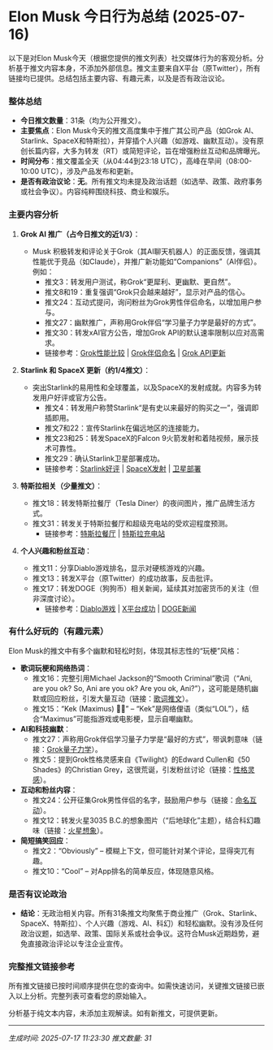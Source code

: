 # Elon Musk 今日行为总结 (2025-07-16)

以下是对Elon Musk今天（根据您提供的推文列表）社交媒体行为的客观分析。分析基于推文内容本身，不添加外部信息。推文主要来自X平台（原Twitter），所有链接均已提供。总结包括主要内容、有趣元素，以及是否有政治议论。

### 整体总结
- **今日推文数量**：31条（均为公开推文）。
- **主要焦点**：Elon Musk今天的推文高度集中于推广其公司产品（如Grok AI、Starlink、SpaceX和特斯拉），并穿插个人兴趣（如游戏、幽默互动）。没有原创长篇内容，大多为转发（RT）或简短评论，旨在增强粉丝互动和品牌曝光。
- **时间分布**：推文覆盖全天（从04:44到23:18 UTC），高峰在早间（08:00-10:00 UTC），涉及产品发布和更新。
- **是否有政治议论**：**无**。所有推文均未提及政治话题（如选举、政策、政府事务或社会争议）。内容纯粹围绕科技、商业和娱乐。

### 主要内容分析
1. **Grok AI 推广（占今日推文的近1/3）**：
   - Musk 积极转发和评论关于Grok（其AI聊天机器人）的正面反馈，强调其性能优于竞品（如Claude），并推广新功能如“Companions”（AI伴侣）。例如：
     - 推文3：转发用户测试，称Grok“更犀利、更幽默、更自然”。
     - 推文8和19：重复强调“Grok只会越来越好”，显示对产品的信心。
     - 推文24：互动式提问，询问粉丝为Grok男性伴侣命名，以增加用户参与。
     - 推文27：幽默推广，声称用Grok伴侣“学习量子力学是最好的方式”。
     - 推文30：转发xAI官方公告，增加Grok API的默认速率限制以应对高需求。
     - 链接参考：[Grok性能比较](https://x.com/elonmusk/status/1945618188655313105) | [Grok伴侣命名](https://x.com/elonmusk/status/1945408703123140948) | [Grok API更新](https://x.com/elonmusk/status/1945344342174130373)

2. **Starlink 和 SpaceX 更新（约1/4推文）**：
   - 突出Starlink的易用性和全球覆盖，以及SpaceX的发射成就。内容多为转发用户好评或官方公告。
     - 推文4：转发用户称赞Starlink“是有史以来最好的购买之一”，强调即插即用。
     - 推文7和22：宣传Starlink在偏远地区的连接能力。
     - 推文23和25：转发SpaceX的Falcon 9火箭发射和着陆视频，展示技术可靠性。
     - 推文29：确认Starlink卫星部署成功。
     - 链接参考：[Starlink好评](https://x.com/elonmusk/status/1945560794596540708) | [SpaceX发射](https://x.com/elonmusk/status/1945409217403441238) | [卫星部署](https://x.com/elonmusk/status/1945376308835574231)

3. **特斯拉相关（少量推文）**：
   - 推文18：转发特斯拉餐厅（Tesla Diner）的夜间图片，推广品牌生活方式。
   - 推文31：转发关于特斯拉餐厅和超级充电站的受欢迎程度预测。
     - 链接参考：[特斯拉餐厅](https://x.com/elonmusk/status/1945420891795685796) | [特斯拉充电站](https://x.com/elonmusk/status/1945343784755073309)

4. **个人兴趣和粉丝互动**：
   - 推文11：分享Diablo游戏排名，显示对硬核游戏的兴趣。
   - 推文13：转发X平台（原Twitter）的成功故事，反击批评。
   - 推文17：转发DOGE（狗狗币）相关新闻，延续其对加密货币的关注（但非深度讨论）。
     - 链接参考：[Diablo游戏](https://x.com/elonmusk/status/1945464991563616675) | [X平台成功](https://x.com/elonmusk/status/1945442660111553019) | [DOGE新闻](https://x.com/elonmusk/status/1945427923651145847)

### 有什么好玩的（有趣元素）
Elon Musk的推文中有多个幽默和轻松时刻，体现其标志性的“玩梗”风格：
- **歌词玩梗和网络热词**：
  - 推文16：完整引用Michael Jackson的“Smooth Criminal”歌词（“Ani, are you ok? So, Ani are you ok? Are you ok, Ani?”），这可能是随机幽默或回应粉丝，引发大量互动（链接：[歌词推文](https://x.com/elonmusk/status/1945432702427308512)）。
  - 推文15：“Kek (Maximus) 🤣🤣” – “Kek”是网络俚语（类似“LOL”），结合“Maximus”可能指游戏或电影梗，显示自嘲幽默。
- **AI和科技幽默**：
  - 推文27：声称用Grok伴侣学习量子力学是“最好的方式”，带讽刺意味（链接：[Grok量子力学](https://x.com/elonmusk/status/1945403192046768437)）。
  - 推文5：提到Grok性格灵感来自《Twilight》的Edward Cullen和《50 Shades》的Christian Grey，这很荒诞，引发粉丝讨论（链接：[性格灵感](https://x.com/elonmusk/status/1945558419878154746)）。
- **互动和粉丝内容**：
  - 推文24：公开征集Grok男性伴侣的名字，鼓励用户参与（链接：[命名互动](https://x.com/elonmusk/status/1945408703123140948)）。
  - 推文12：转发火星3035 B.C.的想象图片（“后地球化”主题），结合科幻趣味（链接：[火星想象](https://x.com/elonmusk/status/1945445836105875792)）。
- **简短搞笑回应**：
  - 推文2：“Obviously” – 模糊上下文，但可能针对某个评论，显得突兀有趣。
  - 推文10：“Cool” – 对App排名的简单反应，体现随意风格。

### 是否有议论政治
- **结论**：无政治相关内容。所有31条推文均聚焦于商业推广（Grok、Starlink、SpaceX、特斯拉）、个人兴趣（游戏、AI、科幻）和轻松幽默。没有涉及任何政治议题，如选举、政策、国际关系或社会争议。这符合Musk近期趋势，避免直接政治评论以专注企业宣传。

### 完整推文链接参考
所有推文链接已按时间顺序提供在您的查询中。如需快速访问，关键推文链接已嵌入以上分析。完整列表可查看您的原始输入。

分析基于纯文本内容，未添加主观解读。如有新推文，可提供更新。

---
*生成时间: 2025-07-17 11:23:30*
*推文数量: 31*
